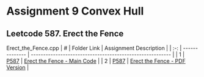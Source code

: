 # Assignment 9 Convex Hull 
## Leetcode 587. Erect the Fence


Erect_the_Fence.cpp
|  #  | Folder Link | Assignment Description |
| :-: | -------------- | --------------------------------------------------------- |
|  1  | [P587](./P587) | [Erect the Fence - Main Code](./P587/Erect_the_Fence.cpp) |
|  2  | [P587](./P587) | [Erect the Fence - PDF Version](./P587/Erect_the_Fence.pdf) |
